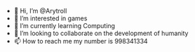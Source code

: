- 👋 Hi, I’m @Arytroll
- 👀 I’m interested in games
- 🌱 I’m currently learning Computing
- 💞️ I’m looking to collaborate on the development of humanity
- 📫 How to reach me my number is 998341334

<!---
Arytroll/Arytroll is a ✨ special ✨ repository because its `README.md` (this file) appears on your GitHub profile.
You can click the Preview link to take a look at your changes.
--->
